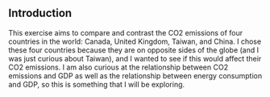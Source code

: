 ## Introduction

This exercise aims to compare and contrast the CO2 emissions of four countries in the world: Canada, United Kingdom, Taiwan, and China. I chose these four countries because they are on opposite sides of the globe (and I was just curious about Taiwan), and I wanted to see if this would affect their CO2 emissions. I am also curious at the relationship between CO2 emissions and GDP as well as the relationship between energy consumption and GDP, so this is something that I will be exploring. 
